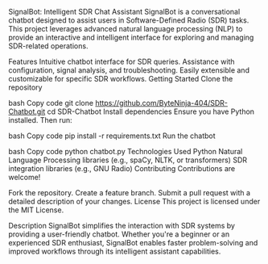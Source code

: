 SignalBot: Intelligent SDR Chat Assistant
SignalBot is a conversational chatbot designed to assist users in Software-Defined Radio (SDR) tasks. This project leverages advanced natural language processing (NLP) to provide an interactive and intelligent interface for exploring and managing SDR-related operations.

Features
Intuitive chatbot interface for SDR queries.
Assistance with configuration, signal analysis, and troubleshooting.
Easily extensible and customizable for specific SDR workflows.
Getting Started
Clone the repository

bash
Copy code
git clone https://github.com/ByteNinja-404/SDR-Chatbot.git
cd SDR-Chatbot
Install dependencies
Ensure you have Python installed. Then run:

bash
Copy code
pip install -r requirements.txt
Run the chatbot

bash
Copy code
python chatbot.py
Technologies Used
Python
Natural Language Processing libraries (e.g., spaCy, NLTK, or transformers)
SDR integration libraries (e.g., GNU Radio)
Contributing
Contributions are welcome!

Fork the repository.
Create a feature branch.
Submit a pull request with a detailed description of your changes.
License
This project is licensed under the MIT License.

Description
SignalBot simplifies the interaction with SDR systems by providing a user-friendly chatbot. Whether you're a beginner or an experienced SDR enthusiast, SignalBot enables faster problem-solving and improved workflows through its intelligent assistant capabilities.
